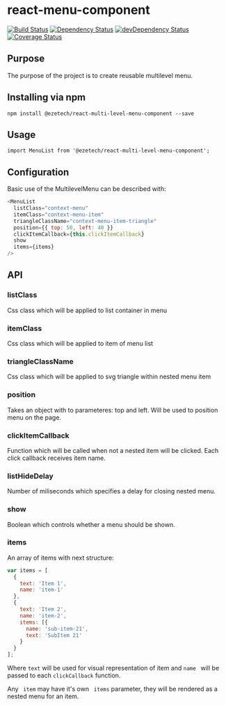 # react-menu-component

[![Build Status](https://travis-ci.org/ezetech/react-multi-level-menu-component.svg?branch=master)](https://travis-ci.org/ezetech/react-multi-level-menu-component)
[![Dependency Status](https://david-dm.org/ezetech/react-multi-level-menu-component.svg)](https://david-dm.org/ezetech/react-multi-level-menu-component)
[![devDependency Status](https://david-dm.org/ezetech/react-multi-level-menu-component/dev-status.svg)](https://david-dm.org/ezetech/react-multi-level-menu-component#info=devDependencies)
[![Coverage Status](https://coveralls.io/repos/github/ezetech/react-multi-level-menu-component/badge.svg?branch=master)](https://coveralls.io/github/ezetech/react-multi-level-menu-component?branch=master)

## Purpose
The purpose of the project is to create reusable multilevel menu.

## Installing via npm
   
`npm install @ezetech/react-multi-level-menu-component --save`

## Usage
   
`import MenuList from '@ezetech/react-multi-level-menu-component';`   
   
## Configuration
Basic use of the MultilevelMenu can be described with:
```javascript
<MenuList
  listClass="context-menu"
  itemClass="context-menu-item"
  triangleClassName="context-menu-item-triangle"
  position={{ top: 50, left: 40 }}
  clickItemCallback={this.clickItemCallback}
  show
  items={items}
/>
```

## API

### listClass
Css class which will be applied to list container in menu

### itemClass

Css class which will be applied to item of  menu list

### triangleClassName

Css class which will be applied to svg triangle within nested menu item

### position 
Takes an object with to parameteres: top and left. Will be used to position menu on the page.

### clickItemCallback

Function which will be called when not a nested item will be clicked. Each click callback receives item name.

### listHideDelay

Number of miliseconds which specifies a delay for closing nested menu.

### show

Boolean which controls whether a menu should be shown.

### items 
An array of items with next structure:
```javascript
var items = [
  {
    text: 'Item 1',
    name: 'item-1'
  },
  {
    text: 'Item 2',
    name: 'item-2',
    items: [{
      name: 'sub-item-21',
      text: 'SubItem 21'
    }
  }
];
```
Where ``` text ``` will be used for visual representation of item and ```name ```  will be passed to each  ``` clickCallback ``` function.

Any ```  item ``` may have it's own ```  items ``` parameter, they will be rendered as a nested menu for an item. 
